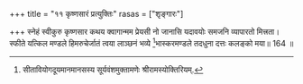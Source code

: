 +++
title = "११ कृष्णसारं प्रत्युक्तिः"
rasas = ["शृङ्गारः"]

+++
स्नेहं स्वीकुरु कृष्णसार कथय क्वागान्मम प्रेयसी नो जानासि यदावयोः समजनि व्यापारतो मित्त्रता।  
स्फीते यत्किल मण्डले हिमरुचेर्जातं त्वया लाञ्छनं भव्ये [^1]भास्करमण्डले तदधुना दत्तः कलङ्को मया॥ 164 ॥  
  
[^1]: सीतावियोगदूयमानमानसस्य सूर्यवंशमुक्तामणेः श्रीरामस्योक्तिरियम्.
